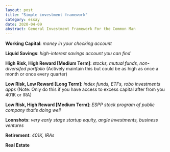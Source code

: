```yaml
---
layout: post
title: "Simple investment framework"
category: essay
date: 2020-04-09
abstract: General Investment Framework For the Common Man
---
```


**Working Capital**: _money in your checking account_  

**Liquid Savings**: _high-interest savings account you can find_  

**High Risk, High Reward [Medium Term]**: _stocks, mutual funds, non-diversifed portfolio_  (Actively maintain this but could be as high as once a month or once every quarter)  

**Low Risk, Low Reward [Long Term]**: _index funds, ETFs, robo investments apps_ (Note: Only do this if you have access to excess capital after from you 401K or IRA)    

**Low Risk, High Reward [Medium Term]**: _ESPP stock program of public company that’s doing well_  

**Loonshots**: _very early stage startup equity, angle investments, business ventures_  

**Retirement**: _401K, IRAs_  

**Real Estate**  